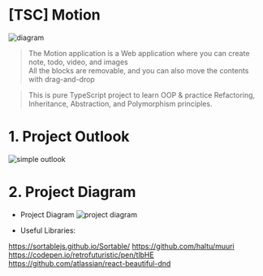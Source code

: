 [TSC] Motion
======================
![diagram](https://github.com/Rosa-Kang/motion/assets/49248131/4207d596-3a3d-4267-87fe-c49a230431d8)
> The Motion application is a Web application where you can create note, todo, video, and images    
> All the blocks are removable, and you can also move the contents with drag-and-drop

> This is pure TypeScript project to learn OOP & practice Refactoring, Inheritance, Abstraction, and Polymorphism principles.


# 1. Project Outlook
![simple outlook](https://github.com/Rosa-Kang/motion/assets/49248131/7ef53c39-7e1d-4c49-a728-4d22ffd46fb3)


# 2. Project Diagram

* Project Diagram
![project diagram](https://github.com/Rosa-Kang/motion/assets/49248131/b0d27e6d-3ef9-41b6-9c1b-15142fe81980)


* Useful Libraries:

https://sortablejs.github.io/Sortable/
https://github.com/haltu/muuri
https://codepen.io/retrofuturistic/pen/tlbHE
https://github.com/atlassian/react-beautiful-dnd

